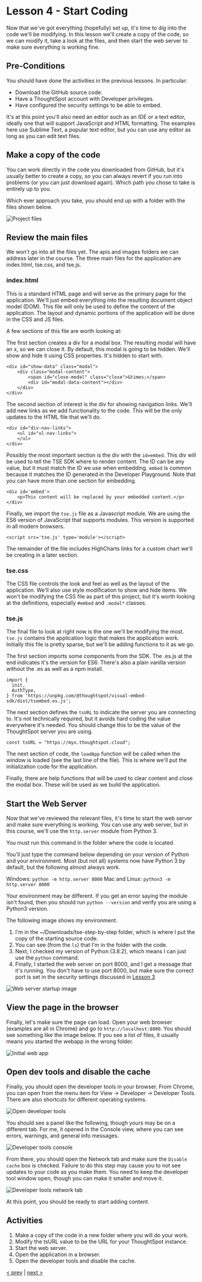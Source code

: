 # Lesson 4 - Start Coding

Now that we've got everything (hopefully) set up, it's time to dig into the code we'll be modifying.  In this lesson we'll create a copy of the code, so we can modify it, take a look at the files, and then start the web server to make sure everything is working fine.

## Pre-Conditions

You should have done the activities in the previous lessons.  In particular:
* Download the GitHub source code.
* Have a ThoughtSpot account with Developer privileges.
* Have configured the security settings to be able to embed.

It's at this point you'll also need an editor such as an IDE or a text editor, ideally one that will support JavaScript and HTML formatting.  The examples here use Sublime Text, a popular text editor, but you can use any editor as long as you can edit text files.

## Make a copy of the code

You can work directly in the code you downloaded from GitHub, but it's usually better to create a copy, so you can always revert if you run into problems (or you can just download again).  Which path you chose to take is entirely up to you.  

Which ever approach you take, you should end up with a folder with the files shown below.

![Project files](images/source-files.png)

## Review the main files

We won't go into all the files yet.  The apis and images folders we can address later in the course.  The three main files for the application are index.html, tse.css, and tse.js.

### index.html

This is a standard HTML page and will serve as the primary page for the application.  We'll just embed everything into the resulting document object model (DOM).  This file will only be used to define the content of the application.  The layout and dynamic portions of the application will be done in the CSS and JS files.  

A few sections of this file are worth looking at:

The first section creates a div for a modal box.  The resulting modal will have an x, so we can close it.  By default, this modal is going to be hidden.  We'll show and hide it using CSS properties.  It's hidden to start with.

~~~
<div id="show-data" class="modal">
    <div class="modal-content">
        <span id="close-modal" class="close">&times;</span>
        <div id="modal-data-content"></div>
    </div>
</div>
~~~

The second section of interest is the div for showing navigation links.  We'll add new links
as we add functionality to the code.  This will be the only updates to the HTML file that we'll do.

~~~
<div id="div-nav-links">
    <ul id="ul-nav-links">
    </ul>
</div>
~~~

Possibly the most important section is the div with the `id=embed`.  This div will be used to tell the TSE SDK where to render content.  The ID can be any value, but it must match the ID we use when embedding.  `embed` is common because it matches the ID generated in the Developer Playground.  Note that you can have more than one section for embedding.

~~~
<div id='embed'>
    <p>This content will be replaced by your embedded content.</p>
</div>
~~~

Finally, we import the `tse.js` file as a Javascript module.  We are using the ES6 version of JavaScript that supports modules.  This version is supported in all modern browsers.  

~~~
<script src='tse.js' type='module'></script>
~~~

The remainder of the file includes HighCharts links for a custom chart we'll be creating in a later section.

### tse.css

The CSS file controls the look and feel as well as the layout of the application.  We'll also use style modification to show and hide items.  We won't be modifying the CSS file as part of this project, but it's worth looking at the definitions, especially `#embed` and `.modal*` classes.

### tse.js

The final file to look at right now is the one we'll be modifying the most.  `tse.js` contains the application logic that makes the application work.  Initially this file is pretty sparse, but we'll be adding functions to it as we go.  

The first section imports some components from the SDK.  The .es.js at the end indicates it's the version for ES6.  There's also a plain vanilla version without the .es as well as a npm install.

~~~
import {
  init,
  AuthType,
} from 'https://unpkg.com/@thoughtspot/visual-embed-sdk/dist/tsembed.es.js';
~~~

The next section defines the `tsURL` to indicate the server you are connecting to.  It's not technically required, but it avoids hard coding the value everywhere it's needed.  You should change this to be the value of the ThoughtSpot server you are using.

`const tsURL = "https://myx.thoughtspot.cloud";`

The next section of code, the `loadApp` function will be called when the window is loaded (see the last line of the file).  This is where we'll put the initialization code for the application.  

Finally, there are help functions that will be used to clear content and close the modal box.  These will be used as we build the application.

## Start the Web Server

Now that we've reviewed the relevant files, it's time to start the web server and make sure everything is working.  You can use any web server, but in this course, we'll use the `http.server` module from Python 3.  

You must run this command in the folder where the code is located.  

You'll just type the command below depending on your version of Python and your environment.  Most (but not all) systems now have Python 3 by default, but the following almost always work.

Windows:  `python -m http.server 8000`
Mac and Linux: `python3 -m http.server 8000`

Your environment may be different.  If you get an error saying the module isn't found, then you should run `python --version` and verify you are using a Python3 version.

The following image shows my environment.  

1. I'm in the ~/Downloads/tse-step-by-step folder, which is where I put the copy of the starting source code.  
2. You can see (from the `ls`) that I'm in the folder with the code.  
3. Next, I checked my version of Python (3.8.2), which means I can just use the `python` command. 
4. Finally, I started the web server on port 8000, and I get a message that it's running.  You don't have to use port 8000, but make sure the correct port is set in the security settings discussed in [Lesson 3](/lesson-03-security-setup/README-03.md)

![Web server startup image](images/web-server-start.png)

## View the page in the browser

Finally, let's make sure the page can load.  Open your web browser (examples are all in Chrome) and go to `http://localhost:8000`.  You should see something like the image below.  If you see a list of files, it usually means you started the webapp in the wrong folder.

![Initial web app](images/initial-app.png)

## Open dev tools and disable the cache

Finally, you should open the developer tools in your browser.  From Chrome, you can open from the menu item for View -> Developer -> Developer Tools.  There are also shortcuts for different operating systems.  

![Open developer tools](images/open-dev-tools.png)

You should see a panel like the following, though yours may be on a different tab.  For me, it opened in the Console view, where you can see errors, warnings, and general info messages.

![Developer tools console](images/dev-tools-console.png)

From there, you should open the Network tab and make sure the `Disable cache` box is checked.  Failure to do this step may cause you to not see updates to your code as you make them.  You need to keep the developer tool window open, though you can make it smaller and move it. 

![Developer tools network tab](images/dev-tools-network.png)

At this point, you should be ready to start adding content.

## Activities

1. Make a copy of the code in a new folder where you will do your work.
2. Modify the tsURL value to be the URL for your ThoughtSpot instance.
3. Start the web server.
4. Open the application in a browser.
5. Open the developer tools and disable the cache.

[< prev](../lesson-03-security-setup/README-03.md) | [next >](../lesson-05-embed-search/README-05.md)
